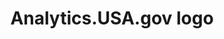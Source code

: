 ---
layout: image
title: Analytics.USA.gov logo
source: digital.gov
location: assets/img/analytics-usa-gov-logo.png
alt-text: logo for Analytics.USA.gov
notes: ""
uses:
    - Services template
---